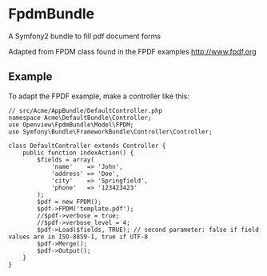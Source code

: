 # FpdmBundle
A Symfony2 bundle to fill pdf document forms

Adapted from FPDM class found in the FPDF examples http://www.fpdf.org



## Example

To adapt the FPDF example, make a controller like this:

    // src/Acme/AppBundle/DefaultController.php
    namespace Acme\DefaultBundle\Controller;
    use Openview\FpdmBundle\Model\FPDM;
    use Symfony\Bundle\FrameworkBundle\Controller\Controller;
    
    class DefaultController extends Controller {
        public function indexAction() {
            $fields = array(
                'name'    => 'John',
                'address' => 'Doe',
                'city'    => 'Springfield',
                'phone'   => '123423423'
            );
            $pdf = new FPDM();
            $pdf->FPDM('template.pdf');
            //$pdf->verbose = true;
            //$pdf->verbose_level = 4;
            $pdf->Load($fields, TRUE); // second parameter: false if field values are in ISO-8859-1, true if UTF-8
            $pdf->Merge();
            $pdf->Output();
        }
    }